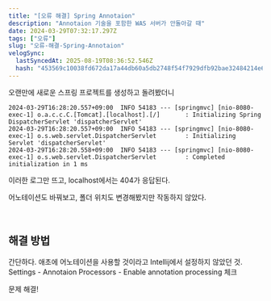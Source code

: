 ```yaml
---
title: "[오류 해결] Spring Annotaion"
description: "Annotaion 기술을 포함한 WAS 서버가 안돌아갈 때"
date: 2024-03-29T07:32:17.297Z
tags: ["오류"]
slug: "오류-해결-Spring-Annotaion"
velogSync:
  lastSyncedAt: 2025-08-19T08:36:52.546Z
  hash: "453569c10038fd672da17a44db60a5db2748f54f7929dfb92bae32484214e643"
---
```


오랜만에 새로운 스프링 프로젝트를 생성하고 돌려봤더니
```
2024-03-29T16:28:20.557+09:00  INFO 54183 --- [springmvc] [nio-8080-exec-1] o.a.c.c.C.[Tomcat].[localhost].[/]       : Initializing Spring DispatcherServlet 'dispatcherServlet'
2024-03-29T16:28:20.557+09:00  INFO 54183 --- [springmvc] [nio-8080-exec-1] o.s.web.servlet.DispatcherServlet        : Initializing Servlet 'dispatcherServlet'
2024-03-29T16:28:20.558+09:00  INFO 54183 --- [springmvc] [nio-8080-exec-1] o.s.web.servlet.DispatcherServlet        : Completed initialization in 1 ms
```

이러한 로그만 뜨고, localhost에서는 404가 응답된다.

어노테이션도 바꿔보고, 폴더 위치도 변경해봤지만 작동하지 않았다.

<br>

## 해결 방법

간단하다.
애초에 어노테이션을 사용할 것이라고 Intellij에서 설정하지 않았던 것.
Settings - Annotaion Processors - Enable annotation processing 체크

문제 해결!